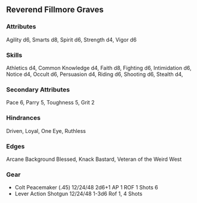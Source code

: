 ## Reverend Fillmore Graves

### Attributes
Agility d6, Smarts d8, Spirit d6, Strength d4, Vigor d6

### Skills
Athletics d4, Common Knowledge d4, Faith d8, Fighting d6, Intimidation d6, Notice d4, Occult d6, Persuasion d4, Riding d6, Shooting d6, Stealth d4,

### Secondary Attributes
Pace 6, Parry 5, Toughness 5, Grit 2

### Hindrances
Driven, Loyal, One Eye, Ruthless

### Edges
Arcane Background Blessed, Knack Bastard, Veteran of the Weird West

### Gear
* Colt Peacemaker (.45) 12/24/48 2d6+1 AP 1 ROF 1 Shots 6
* Lever Action Shotgun 12/24/48 1-3d6 Rof 1, 4 Shots